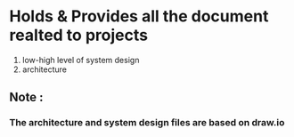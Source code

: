# Holds & Provides all the document realted to projects
1. low-high level of system design
2. architecture


## Note :

### The architecture and system design files are based on draw.io
